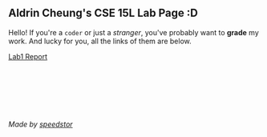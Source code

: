 ## Aldrin Cheung's CSE 15L Lab Page  :D
Hello! If you're a `coder` or just a *stranger*, you've probably want to **grade** my work. And lucky for you, all the links of them are below.

[Lab1 Report](./lab1-report.md)



<br/>
<br/>
<br/>
<br/>
<br/>

###### Made by [speedstor](https://speedstor.net)
